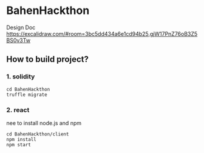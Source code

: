 # BahenHackthon

Design Doc
https://excalidraw.com/#room=3bc5dd434a6e1cd94b25,gjW17PnZ76oB3Z5BS0v3Tw

## How to build project?
### 1. solidity
```
cd BahenHackthon
truffle migrate   
```
### 2. react
nee to install node.js and npm 
```
cd BahenHackthon/client
npm install
npm start
```

